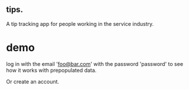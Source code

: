 ## tips.

A tip tracking app for people working in the service industry.

# demo

log in with the email 'foo@bar.com' with the password 'password'
to see how it works with prepopulated data.

Or create an account.